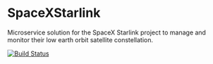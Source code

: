 # SpaceXStarlink
 Microservice solution for the SpaceX Starlink project to manage
and monitor their low earth orbit satellite constellation. 

[![Build Status](https://dev.azure.com/nuwangamlath/SpaceXStarlink/_apis/build/status/NuwanGamlath.SpaceXStarlink?branchName=main)](https://dev.azure.com/nuwangamlath/SpaceXStarlink/_build/latest?definitionId=1&branchName=main)